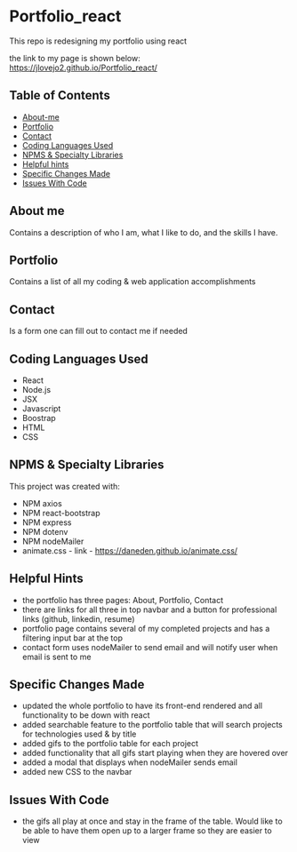 # Portfolio_react
This repo is redesigning my portfolio using react

the link to my page is shown below:
https://jlovejo2.github.io/Portfolio_react/

## Table of Contents
* [About-me](#about-me)
* [Portfolio](#portfolio)
* [Contact](#contact)
* [Coding Languages Used](#coding-languages-used)
* [NPMS & Specialty Libraries](#npms-&-specialty-libraries)
* [Helpful hints](#helpful-hints)
* [Specific Changes Made](#specific-changes-made)
* [Issues With Code](#issues-with-code)

## About me
Contains a description of who I am, what I like to do, and the skills I have. 

## Portfolio	
Contains a list of all my coding & web application accomplishments

## Contact
Is a form one can fill out to contact me if needed 

## Coding Languages Used
* React
* Node.js
* JSX
* Javascript
* Boostrap
* HTML
* CSS

## NPMS & Specialty Libraries
This project was created with:
* NPM axios
* NPM react-bootstrap
* NPM express
* NPM dotenv
* NPM nodeMailer
* animate.css - link - https://daneden.github.io/animate.css/

## Helpful Hints
* the portfolio has three pages: About, Portfolio, Contact
* there are links for all three in top navbar and a button for professional links (github, linkedin, resume)
* portfolio page contains several of my completed projects and has a filtering input bar at the top
* contact form uses nodeMailer to send email and will notify user when email is sent to me

## Specific Changes Made
* updated the whole portfolio to have its front-end rendered and all functionality to be down with react
* added searchable feature to the portfolio table that will search projects for technologies used & by title
* added gifs to the portfolio table for each project
* added functionality that all gifs start playing when they are hovered over
* added a modal that displays when nodeMailer sends email
* added new CSS to the navbar

## Issues With Code
* the gifs all play at once and stay in the frame of the table.  Would like to be able to have them open up to a larger frame so they are easier to view



